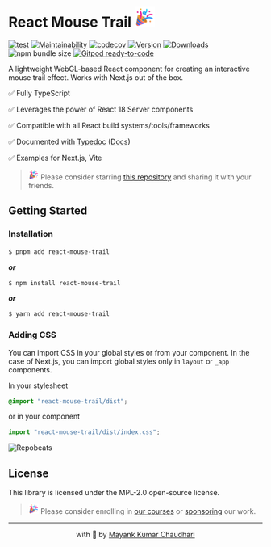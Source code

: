 # React Mouse Trail <img src="https://github.com/react18-tools/react-mouse-trail/blob/main/popper.png?raw=true" style="height: 40px"/>

[![test](https://github.com/react18-tools/react-mouse-trail/actions/workflows/test.yml/badge.svg)](https://github.com/react18-tools/react-mouse-trail/actions/workflows/test.yml) [![Maintainability](https://api.codeclimate.com/v1/badges/4bb3a3316ff4ecd2a9eb/maintainability)](https://codeclimate.com/github/react18-tools/react-mouse-trail/maintainability) [![codecov](https://codecov.io/gh/react18-tools/react-mouse-trail/graph/badge.svg)](https://codecov.io/gh/react18-tools/react-mouse-trail) [![Version](https://img.shields.io/npm/v/react-mouse-trail.svg?colorB=green)](https://www.npmjs.com/package/react-mouse-trail) [![Downloads](https://img.jsdelivr.com/img.shields.io/npm/d18m/react-mouse-trail.svg)](https://www.npmjs.com/package/react-mouse-trail) ![npm bundle size](https://img.shields.io/bundlephobia/minzip/react-mouse-trail) [![Gitpod ready-to-code](https://img.shields.io/badge/Gitpod-ready--to--code-blue?logo=gitpod)](https://gitpod.io/from-referrer/)

A lightweight WebGL-based React component for creating an interactive mouse trail effect. Works with Next.js out of the box.

✅ Fully TypeScript

✅ Leverages the power of React 18 Server components

✅ Compatible with all React build systems/tools/frameworks

✅ Documented with [Typedoc](https://react18-tools.github.io/react-mouse-trail) ([Docs](https://react18-tools.github.io/react-mouse-trail))

✅ Examples for Next.js, Vite

> <img src="https://github.com/react18-tools/react-mouse-trail/blob/main/popper.png?raw=true" style="height: 20px"/> Please consider starring [this repository](https://github.com/react18-tools/react-mouse-trail) and sharing it with your friends.

## Getting Started

### Installation

```bash
$ pnpm add react-mouse-trail
```

**_or_**

```bash
$ npm install react-mouse-trail
```

**_or_**

```bash
$ yarn add react-mouse-trail
```

### Adding CSS

You can import CSS in your global styles or from your component. In the case of Next.js, you can import global styles only in `layout` or `_app` components.

In your stylesheet

```css
@import "react-mouse-trail/dist";
```

or in your component

```ts
import "react-mouse-trail/dist/index.css";
```

![Repobeats](https://repobeats.axiom.co/api/embed/016960ad97aa7b1abbdd9a615f5ffeb08d869cb6.svg "Repobeats analytics image")

## License

This library is licensed under the MPL-2.0 open-source license.

> <img src="https://github.com/react18-tools/react-mouse-trail/blob/main/popper.png?raw=true" style="height: 20px"/> Please consider enrolling in [our courses](https://mayank-chaudhari.vercel.app/courses) or [sponsoring](https://github.com/sponsors/mayank1513) our work.

<hr />

<p align="center" style="text-align:center">with 💖 by <a href="https://mayank-chaudhari.vercel.app" target="_blank">Mayank Kumar Chaudhari</a></p>
